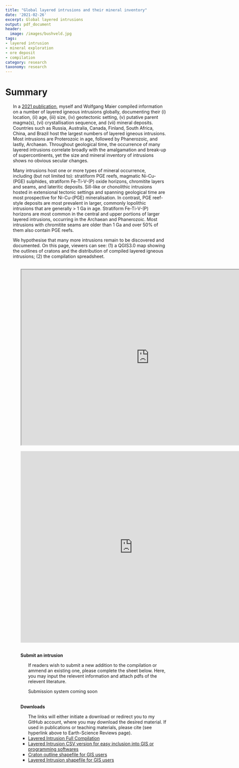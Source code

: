 ```yaml
---
title: "Global layered intrusions and their mineral inventory"
date: '2021-02-26'
excerpt: Global layered intrusions
output: pdf_document
header:
  image: /images/bushveld.jpg
tags:
- layered intrusion
- mineral exploration
- ore deposit
- compilation
category: research
taxonomy: research
---
```

  
# Summary

<ul> In a <a id="raw-url" href="https://www.sciencedirect.com/science/article/pii/S0012825221002373?casa_token=dXkDiBw741UAAAAA:o7xkmsQbs7g1j92sQCR9EPcIKja-E54HH928TqNjaqfyGiPXofFex4gvwhEFWGQIHSbtZZjL">2021 publication</a>, myself and Wolfgang Maier compiled information on a number of layered igneous intrusions globally, documenting their (i) location, (ii) age, (iii) size, (iv) geotectonic setting, (v) putative parent magma(s), (vi) crystallisation sequence, and (vii) mineral deposits. Countries such as Russia, Australia, Canada, Finland, South Africa, China, and Brazil host the largest numbers of layered igneous intrusions. Most intrusions are Proterozoic in age, followed by Phanerozoic, and lastly, Archaean. Throughout geological time, the occurrence of many layered intrusions correlate broadly with the amalgamation and break-up of supercontinents, yet the size and mineral inventory of intrusions shows no obvious secular changes. </ul>

<ul> Many intrusions host one or more types of mineral occurrence, including (but not limited to): stratiform PGE reefs, magmatic Ni-Cu-(PGE) sulphides, stratiform Fe-Ti-V-(P) oxide horizons, chromitite layers and seams, and lateritic deposits. Sill-like or chonolithic intrusions hosted in extensional tectonic settings and spanning geological time are most prospective for Ni-Cu-(PGE) mineralisation. In contrast, PGE reef-style deposits are most prevalent in larger, commonly lopolithic intrusions that are generally > 1 Ga in age. Stratiform Fe-Ti-V-(P) horizons are most common in the central and upper portions of larger layered intrusions, occurring in the Archaean and Phanerozoic. Most intrusions with chromitite seams are older than 1 Ga and over 50% of them also contain PGE reefs. </ul>
	
<ul> We hypothesise that many more intrusions remain to be discovered and documented. On this page, viewers can see: (1) a QGIS3.0 map showing the outlines of cratons and the distribution of compiled layered igneous intrusions; (2) the compilation spreadsheet.<ul>

<br>

<div id="wrap">
<iframe src="https://qgiscloud.com/WillDSmith1995/LMI_work/?bl=mapnik&l=LMI_GI%2CCraton_Outlines&t=LMI_work&e=-11595545%2C-9700476%2C48516980%2C16285668" title="map" class="is-fullwidth" height="550px" width="800px"></iframe>
</div>

<br>

<iframe width="700" height="600" frameborder="0" scrolling="no" src="https://cf-my.sharepoint.com/personal/smithwd1_cardiff_ac_uk/_layouts/15/Doc.aspx?sourcedoc={979f3efa-ecc5-4db9-9270-3b2e564f4d75}&action=embedview&ActiveCell='Table'!A1&wdHideGridlines=True&wdHideHeaders=True&wdDownloadButton=True&wdInConfigurator=True"></iframe>
<br>

<br>

<strong>Submit an intrusion</strong>

<ul>If readers wish to submit a new addition to the compilation or ammend an existing one, please complete the sheet below. Here, you may input the relevent information and attach pdfs of the relevent literature.</ul>


<ul> Submission system coming soon </ul>

<br>


<strong>Downloads</strong>

<ul> The links will either initiate a download or redirect you to my GitHub account, where you may download the desired material. If used in publications or teaching materials, please cite (see hyperlink above to Earth-Science Reviews page).

<br>

<li><a href="https://github.com/WillDSmith1995/willsgeo/tree/master/assets/SmithMaier2021_LayeredIntrusion_Compilation.xlsx" download>Layered Intrusion Full Compilation</a></li>

<li><a href="https://github.com/WillDSmith1995/willsgeo/tree/master/assets/SmithMaier2021_LayeredIntrusion_CSVready_version.xlsx" download>Layered Intrusion CSV version for easy inclusion into GIS or programming softwares</a></li>

<li><a href="https://github.com/WillDSmith1995/willsgeo/tree/master/assets/CratonOutlines_shapefile.zip" download>Craton outline shapefile for GIS users</a></li>

<li><a href="https://github.com/WillDSmith1995/willsgeo/tree/master/assets/LayeredIntrusion_shapefile.zip" download>Layered Intrusion shapefile for GIS users</a></li>

<br>
